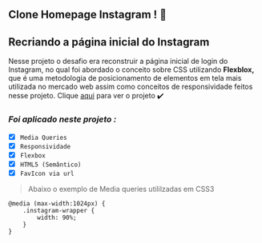 **Clone Homepage Instagram !** 📢
---

## Recriando a página inicial do Instagram

Nesse projeto o desafio era reconstruir a página inicial de login do Instagram, no qual foi abordado o conceito sobre CSS utilizando **Flexblox,**  que é uma metodologia de posicionamento de elementos em tela mais utilizada no mercado web assim como conceitos de responsividade feitos nesse projeto. Clique [aqui]() para ver o projeto ✔️

### ***Foi aplicado neste projeto :***
- [X] `Media Queries`
- [X] `Responsividade`
- [X] `Flexbox`
- [X] `HTML5 (Semântico)`
- [X] `FavIcon via url`

> Abaixo o exemplo de Media queries utililzadas em CSS3
```
@media (max-width:1024px) {
    .instagram-wrapper {
        width: 90%;
    }
} 
```
